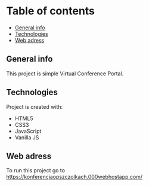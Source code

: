 # Table of contents
* [General info](#general-info)
* [Technologies](#technologies)
* [Web adress](#web-adress)

## General info
This project is simple Virtual Conference Portal.
	
## Technologies
Project is created with:
* HTML5
* CSS3
* JavaScript
* Vanilla JS
	
## Web adress
To run this project go to https://konferencjaopszczolkach.000webhostapp.com/
